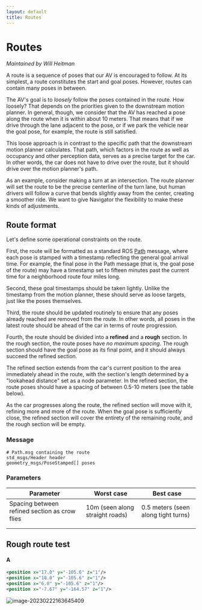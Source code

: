 ```yaml
---
layout: default
title: Routes
---
```


# Routes

_Maintained by Will Heitman_

A route is a sequence of poses that our AV is encouraged to follow. At its simplest, a route constitutes the start and goal poses. However, routes can contain many poses in between.

The AV's goal is to _loosely_ follow the poses contained in the route. How loosely? That depends on the priorities given to the downstream motion planner. In general, though, we consider that the AV has reached a pose along the route when it is within about 10 meters. That means that if we drive through the lane adjacent to the pose, or if we park the vehicle near the goal pose, for example, the route is still satisfied.

This loose approach is in contrast to the specific path that the downstream motion planner calculates. That path, which factors in the route as well as occupancy and other perception data, serves as a precise target for the car. In other words, the car does not have to drive over the route, but it should drive over the motion planner's path.

As an example, consider making a turn at an intersection. The route planner will set the route to be the precise centerline of the turn lane, but human drivers will follow a curve that bends slightly away from the center, creating a smoother ride. We want to give Navigator the flexibility to make these kinds of adjustments.

## Route format

Let's define some operational constraints on the route.

First, the route will be formatted as a standard ROS [Path](http://docs.ros.org/en/noetic/api/nav_msgs/html/msg/Path.html) message, where each pose is stamped with a timestamp reflecting the general goal arrival time. For example, the final pose in the Path message (that is, the goal pose of the route) may have a timestamp set to fifteen minutes past the current time for a neighborhood route four miles long. 

Second, these goal timestamps should be taken lightly. Unlike the timestamp from the motion planner, these should serve as loose targets, just like the poses themselves.

Third, the route should be updated routinely to ensure that any poses already reached are removed from the route. In other words, all poses in the latest route should be ahead of the car in terms of route progression.

Fourth, the route should be divided into a **refined** and a **rough** section. In the rough section, the route poses have *no maximum spacing*. The rough section should have the goal pose as its final point, and it should always succeed the refined section.

The refined section extends from the car's current position to the area immediately ahead in the route, with the section's length determined by a "lookahead distance" set as a node parameter. In the refined section, the route poses should have a spacing of between 0.5-10 meters (see the table below).

As the car progresses along the route, the refined section will move with it, refining more and more of the route. When the goal pose is sufficiently close, the refined section will cover the entirety of the remaining route, and the rough section will be empty.

### Message

```
# Path.msg containing the route
std_msgs/Header header
geometry_msgs/PoseStamped[] poses
```

### Parameters

| Parameter                                     | Worst case                      | Best case                           |
| --------------------------------------------- | ------------------------------- | ----------------------------------- |
| Spacing between refined section as crow flies | 10m (seen along straight roads) | 0.5 meters (seen along tight turns) |
|                                               |                                 |                                     |
|                                               |                                 |                                     |

## Rough route test

#### A

```xml
<position x="17.0" y="-105.6" z="1"/>
<position x="10.0" y="-105.6" z="1"/>
<position x="6.0" y="-105.6" z="1"/>
<position x="-7.67" y="-164.57" z="1"/>
```

![image-20230222163645409](/home/main/.config/Typora/typora-user-images/image-20230222163645409.png)